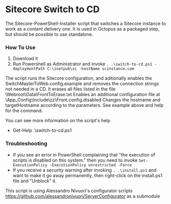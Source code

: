 Sitecore Switch to CD
=============================
The Sitecore-PowerShell-Installer script that switches a Sitecore instance to work as a content delivery one. 
It is used in Octopus as a packaged step, but should be possible to use standalone.


### How To Use
1. Download it
2. Run Powershell as Administrator and invoke ```. .\switch-to-cd.ps1 -deploymentPath C:\inetpub\sc -hostName scinstance.com```

The script runs the Sitecore configuration, and aditionally enables the SwitchMasterToWeb.config.example and removes the connection strings not needed in a CD. 
It erases all files listed in the file \Webroot\Data\FrontToErase.txt
Enables an additional configuration file at \App_Config\Include\zz\Front.config.disabled
Changes the hostname and targetHostname according to the parameters. See example above and help for the command. 


You can see more information on the script's help 
- Get-Help .\switch-to-cd.ps1


### Troubleshooting
- If you see an error in PowerShell complaining that "the execution of scripts is disabled on this system." then you need to invoke ```Set-ExecutionPolicy -ExecutionPolicy unrestricted -Force```
- If you receive a security warning after invoking ```. .\install.ps1``` and want to make it go away permanently, then right-click on the install.ps1 file and "Unblock" it.

This script is using Alessandro Nivuori's configurator scripts https://github.com/alessandronivuori/ServerConfigurator as a submodule